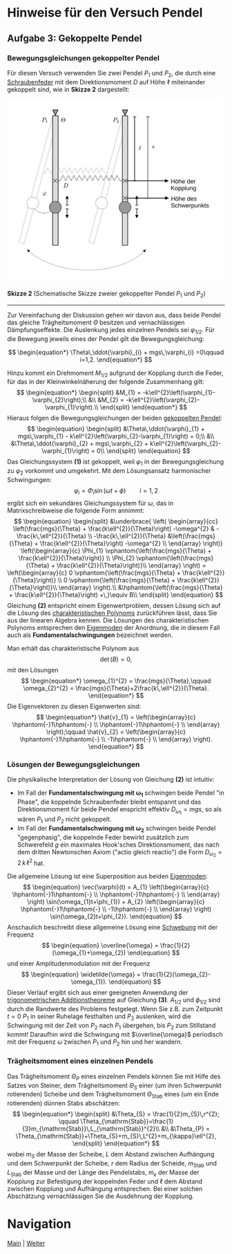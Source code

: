 # Hinweise für den Versuch Pendel


## Aufgabe 3: Gekoppelte Pendel

### Bewegungsgleichungen gekoppelter Pendel

Für diesen Versuch verwenden Sie zwei Pendel $P_{1}$ und $P_{2}$, die durch eine [Schraubenfeder](https://de.wikipedia.org/wiki/Feder_(Technik)) mit dem Direktionsmoment $D$ auf Höhe $\ell$ miteinander gekoppelt sind, wie in **Skizze 2** dargestellt: 

<img src="../figures/GekoppeltePendelSkizze.png" width="500" style="zoom:100%;" />

**Skizze 2** (Schematische Skizze zweier gekoppelter Pendel $P_{1}$ und $P_{2}$)

---

Zur Vereinfachung der Diskussion gehen wir davon aus, dass beide Pendel das gleiche Trägheitsmoment $\Theta$ besitzen und vernachlässigen Dämpfungseffekte. Die Auslenkung jedes einzelnen Pendels sei $\varphi_{1/2}$. Für die Bewegung jeweils eines der Pendel gilt die Bewegungsgleichung: 

$$
\begin{equation*}
\Theta\,\ddot{\varphi}_{i} + mgs\,\varphi_{i} =0\qquad i=1,2.
\end{equation*}
$$

Hinzu kommt ein Drehmoment $M_{1/2}$ aufgrund der Kopplung durch die Feder, für das in der Kleinwinkelnäherung der folgende Zusammenhang gilt:
$$
\begin{equation*}
\begin{split}
&M_{1} = -k\ell^{2}\left(\varphi_{1}-\varphi_{2}\right);\\
&\\
&M_{2} = -k\ell^{2}\left(\varphi_{2}-\varphi_{1}\right).\\
\end{split}
\end{equation*}
$$
Hieraus folgen die Bewegungsgleichungen der beiden [gekoppelten Pendel](https://de.wikipedia.org/wiki/Gekoppelte_Pendel): 
$$
\begin{equation}
\begin{split}
&\Theta\,\ddot{\varphi}_{1} + mgs\,\varphi_{1} - k\ell^{2}\left(\varphi_{2}-\varphi_{1}\right) = 0;\\
&\\
&\Theta\,\ddot{\varphi}_{2} + mgs\,\varphi_{2} + k\ell^{2}\left(\varphi_{2}-\varphi_{1}\right) = 0\\
\end{split}
\end{equation}
$$
Das Gleichungssystem **(1)** ist gekoppelt, weil $\varphi_{1}$ in der Bewegungsgleichung zu $\varphi_{2}$ vorkommt und umgekehrt. Mit dem Lösungsansatz harmonischer Schwingungen:
$$
\begin{equation*}
\varphi_{i} = \Phi_{i}\sin(\omega t+\phi)\qquad i=1,2
\end{equation*}
$$
ergibt sich ein sekundäres Gleichungssystem für $\omega$, das in Matrixschreibweise die folgende Form annimmt: 
$$
\begin{equation}
\begin{split}
&\underbrace{
\left(
\begin{array}{cc}
\left(\frac{mgs}{\Theta} + \frac{k\ell^{2}}{\Theta}\right) -\omega^{2} & -\frac{k\,\ell^{2}}{\Theta} \\ 
-\frac{k\,\ell^{2}}{\Theta} &\left(\frac{mgs}{\Theta} + \frac{k\ell^{2}}{\Theta}\right) -\omega^{2} \\ 
\end{array}
\right)}
\left(\begin{array}{c}
\Phi_{1} \vphantom{\left(\frac{mgs}{\Theta} + \frac{k\ell^{2}}{\Theta}\right)} \\ 
\Phi_{2} \vphantom{\left(\frac{mgs}{\Theta} + \frac{k\ell^{2}}{\Theta}\right)}\\
\end{array}
\right) = 
\left(\begin{array}{c}
0 \vphantom{\left(\frac{mgs}{\Theta} + \frac{k\ell^{2}}{\Theta}\right)} \\ 
0 \vphantom{\left(\frac{mgs}{\Theta} + \frac{k\ell^{2}}{\Theta}\right)}\\
\end{array}
\right).\\
&\hphantom{\left(\frac{mgs}{\Theta} + \frac{k\ell^{2}}{\Theta}\right) +\,}\equiv B\\
\end{split}
\end{equation}
$$
Gleichung **(2)** entspricht einem Eigenwertproblem, dessen Lösung sich auf die Lösung des [charakteristischen Polynoms](https://de.wikipedia.org/wiki/Charakteristisches_Polynom) zurückführen lässt, dass Sie aus der linearen Algebra kennen. Die Lösungen des charakteristischen Polynoms entsprechen den [Eigenmoden](https://de.wikipedia.org/wiki/Eigenmode) der Anordnung, die in diesem Fall auch als **Fundamentalschwingungen** bezeichnet werden. 

Man erhält das charakteristische Polynom aus 
$$
\begin{equation*}
\det\left(B\right)=0,
\end{equation*}
$$
mit den Lösungen
$$
\begin{equation*}
\omega_{1}^{2} = \frac{mgs}{\Theta},\qquad
\omega_{2}^{2} = \frac{mgs}{\Theta}+2\frac{k\,\ell^{2}}{\Theta}.
\end{equation*}
$$
Die Eigenvektoren zu diesen Eigenwerten sind:
$$
\begin{equation*}
\hat{v}_{1} = 
\left(\begin{array}{c}
\hphantom{-}1\hphantom{-} \\ 
\hphantom{-}1\hphantom{-} \\
\end{array}
\right);\qquad
\hat{v}_{2} = 
\left(\begin{array}{c}
\hphantom{-}1\hphantom{-} \\ 
-1\hphantom{-} \\
\end{array}
\right).
\end{equation*}
$$
### Lösungen der Bewegungsgleichungen

Die physikalische Interpretation der Lösung von Gleichung **(2)** ist intuitiv: 

- Im Fall der **Fundamentalschwingung mit $\boldsymbol{\omega_{1}}$** schwingen beide Pendel "in Phase", die koppelnde Schraubenfeder bleibt entspannt und das Direktionsmoment für beide Pendel enspricht effektiv $D_{\omega_{1}}=mgs$, so als wären $P_{1}$ und $P_{2}$ nicht gekoppelt. 
- Im Fall der **Fundamentalschwingung mit $\boldsymbol{\omega_{2}}$** schwingen beide Pendel "gegenphasig", die koppelnde Feder bewirkt zusätzlich zum Schwerefeld $g$ ein maximales Hook'sches Direktionsmoment, das nach dem dritten Newtonschen Axiom ("actio gleich reactio") die Form $D_{\omega_{2}}=2\,k\,\ell^{2}$ hat.

Die allgemeine Lösung ist eine Superposition aus beiden [Eigenmoden](https://de.wikipedia.org/wiki/Eigenmode):
$$
\begin{equation}
\vec{\varphi}(t) = A_{1} \left(\begin{array}{c}
\hphantom{-}1\hphantom{-} \\ 
\hphantom{-}1\hphantom{-} \\
\end{array}
\right)
\sin(\omega_{1}t+\phi_{1}) + 
A_{2} \left(\begin{array}{c}
\hphantom{-}1\hphantom{-} \\ 
-1\hphantom{-} \\
\end{array}
\right)
\sin(\omega_{2}t+\phi_{2}).
\end{equation}
$$
Anschaulich beschreibt diese allgemeine Lösung eine [Schwebung](https://de.wikipedia.org/wiki/Schwebung) mit der Frequenz 
$$
\begin{equation}
\overline{\omega} = \frac{1}{2}(\omega_{1}+\omega_{2})
\end{equation}
$$
und einer Amplitudenmodulation mit der Frequenz
$$
\begin{equation}
\widetilde{\omega} = \frac{1}{2}(\omega_{2}-\omega_{1}).
\end{equation}
$$
Dieser Verlauf ergibt sich aus einer geeigneten Anwendung der [trigonometrischen Additionstheoreme](https://de.wikipedia.org/wiki/Formelsammlung_Trigonometrie#Summen_zweier_trigonometrischer_Funktionen_(Identit%C3%A4ten)) auf Gleichung **(3)**. $A_{1/2}$ und $\phi_{1/2}$ sind durch die Randwerte des Problems festgelegt. Wenn Sie z.B. zum Zeitpunkt $t=0$ $P_{1}$ in seiner Ruhelage festhalten und $P_{2}$ auslenken, wird die Schwingung mit der Zeit von $P_{2}$ nach $P_{1}$ übergehen, bis $P_{2}$ zum Stillstand kommt! Daraufhin wird die Schwingung mit $\overline{\omega}$ periodisch mit der Frequenz $\widetilde{\omega}$ zwischen $P_{1}$ und $P_{2}$ hin und her wandern.   

### Trägheitsmoment eines einzelnen Pendels

Das Trägheitsmoment $\Theta_{P}$ eines einzelnen Pendels können Sie mit Hilfe des Satzes von Steiner, dem Trägheitsmoment $\Theta_{S}$ einer (um ihren Schwerpunkt rotierenden) Scheibe und dem Trägheitsmoment $\Theta_{\mathrm{Stab}}$ eines (um ein Ende rotierenden) dünnen Stabs abschätzen:
$$
\begin{equation*}
\begin{split}
&\Theta_{S} = \frac{1}{2}m_{S}\,r^{2}; \qquad
\Theta_{\mathrm{Stab}}=\frac{1}{3}m_{\mathrm{Stab}}\,L_{\mathrm{Stab}}^{2}\\
&\\
&\Theta_{P} = \Theta_{\mathrm{Stab}}+\Theta_{S}+m_{S}\,L^{2}+m_{\kappa}\ell^{2},
\end{split}
\end{equation*}
$$
wobei $m_{S}$ der Masse der Scheibe, $L$ dem Abstand zwischen Aufhängung und dem Schwerpunkt der Scheibe, $r$ dem Radius der Scheide, $m_{\mathrm{Stab}}$ und $L_{\mathrm{Stab}}$ der Masse und der Länge des Pendelstabs, $m_{\kappa}$ der Masse der Kopplung zur Befestigung der koppelnden Feder und $\ell$ dem Abstand zwischen Kopplung und Aufhängung entsprechen. Bei einer solchen Abschätzung vernachlässigen Sie die Ausdehnung der Kopplung. 

#  Navigation

[Main](https://git.scc.kit.edu/etp-lehre/p1-for-students/-/tree/main/Pendel) | [Weiter](https://git.scc.kit.edu/etp-lehre/p1-for-students/-/tree/main/Pendel/doc/Hinweise-Aufgabe-3-a.md)
